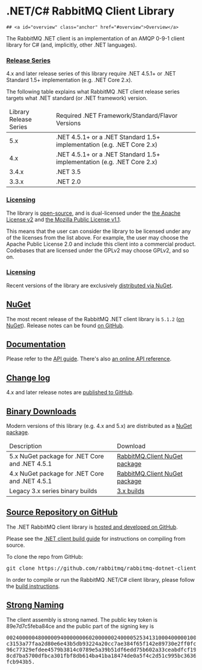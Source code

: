<!--
Copyright (c) 2007-2020 Pivotal Software, Inc.

All rights reserved. This program and the accompanying materials
are made available under the terms of the under the Apache License,
Version 2.0 (the "License”); you may not use this file except in compliance
with the License. You may obtain a copy of the License at

https://www.apache.org/licenses/LICENSE-2.0

Unless required by applicable law or agreed to in writing, software
distributed under the License is distributed on an "AS IS" BASIS,
WITHOUT WARRANTIES OR CONDITIONS OF ANY KIND, either express or implied.
See the License for the specific language governing permissions and
limitations under the License.
-->

# .NET/C# RabbitMQ Client Library

    ## <a id="overview" class="anchor" href="#overview">Overview</a>

The RabbitMQ .NET client is an implementation of an AMQP 0-9-1 client
library for C# (and, implicitly, other .NET languages).

### <a id="series" class="anchor" href="#series">Release Series</a>

4.x and later release series of this library require .NET 4.5.1+ or .NET Standard 1.5+ implementation
(e.g. .NET Core 2.x).

The following table explains what RabbitMQ .NET client release series
targets what .NET standard (or .NET framework) version.

<table>
  <thead>
    <td>Library Release Series</td>
    <td>Required .NET Framework/Standard/Flavor Versions</td>
  </thead>

  <tr>
    <td>
      5.x
    </td>
    <td>
      .NET 4.5.1+ or a .NET Standard 1.5+ implementation (e.g. .NET Core 2.x)
    </td>
  </tr>

  <tr>
    <td>
      4.x
    </td>
    <td>
      .NET 4.5.1+ or a .NET Standard 1.5+ implementation (e.g. .NET Core 2.x)
    </td>
  </tr>

  <tr>
    <td>
      3.4.x
    </td>
    <td>
      .NET 3.5
    </td>
  </tr>

  <tr>
    <td>
      3.3.x
    </td>
    <td>
      .NET 2.0
    </td>
  </tr>
</table>

### <a id="licensing" class="anchor" href="#licensing">Licensing</a>

The library is [open-source](https://github.com/rabbitmq/rabbitmq-dotnet-client),
and is dual-licensed under the [the Apache License v2](https://www.apache.org/licenses/LICENSE-2.0) and [the Mozilla Public License v1.1](mpl.html).

This means that the user can consider the library to be licensed under any of the licenses from the list above.
For example, the user may choose the Apache Public License 2.0 and include this client into
a commercial product. Codebases that are licensed under the GPLv2 may choose GPLv2, and so on.

### <a id="licensing" class="anchor" href="#licensing">Licensing</a>

Recent versions of the library are exclusively [distributed via NuGet](https://www.nuget.org/packages/RabbitMQ.Client).


## <a id="distribution" class="anchor" href="#distribution">NuGet</a>

The most recent release of the RabbitMQ .NET client library is `5.1.2` ([on NuGet](https://www.nuget.org/packages/RabbitMQ.Client)).
Release notes can be found [on GitHub](https://github.com/rabbitmq/rabbitmq-dotnet-client/releases).


## <a id="documentation" class="anchor" href="#documentation">Documentation</a>

Please refer to the [API guide](/dotnet-api-guide.html). There's
also [an online API reference](http://rabbitmq.github.io/rabbitmq-dotnet-client/index.html).


## <a id="changelog" class="anchor" href="#changelog">Change log</a>

4.x and later release notes are [published to GitHub](https://github.com/rabbitmq/rabbitmq-dotnet-client/releases).


## <a id="binary-builds" class="anchor" href="#binary-builds">Binary Downloads</a>

Modern versions of this library (e.g. 4.x and 5.x) are distributed as a [NuGet package](https://www.nuget.org/packages/RabbitMQ.Client).

<table>
  <thead>
    <td>Description</td>
    <td>Download</td>
  </thead>

  <tr>
    <td class="desc">5.x NuGet package for .NET Core and .NET 4.5.1</td>
    <td><a href="https://www.nuget.org/packages/RabbitMQ.Client">RabbitMQ.Client NuGet package</a></td>
  </tr>
  <tr>
    <td class="desc">4.x NuGet package for .NET Core and .NET 4.5.1</td>
    <td><a href="https://www.nuget.org/packages/RabbitMQ.Client">RabbitMQ.Client NuGet package</a></td>
  </tr>
  <tr>
    <td class="desc">Legacy 3.x series binary builds</td>
    <td><a href="/releases/rabbitmq-dotnet-client">3.x builds</a></td>
  </tr>
</table>


## <a id="source-repository" class="anchor" href="#source-repository">Source Repository on GitHub</a>

The .NET RabbitMQ client library is [hosted and developed on GitHub](https://github.com/rabbitmq/rabbitmq-dotnet-client).

Please see the [.NET client build guide](/build-dotnet-client.html) for
instructions on compiling from source.

To clone the repo from GitHub:

<pre class="lang-bash">
git clone https://github.com/rabbitmq/rabbitmq-dotnet-client
</pre>

In order to compile or run the RabbitMQ .NET/C# client library,
please follow the [build instructions](/build-dotnet-client.html).


## <a id="signing" class="anchor" href="#signing">Strong Naming</a>

The client assembly is strong named. The public key token is 89e7d7c5feba84ce
and the public part of the signing key is

<pre class="lang-ini">
00240000048000009400000006020000002400005253413100040000010001008d20ec856aeeb8
c3153a77faa2d80e6e43b5db93224a20cc7ae384f65f142e89730e2ff0fcc5d578bbe96fa98a71
96c77329efdee4579b3814c0789e5a39b51df6edd75b602a33ceabdfcf19a3feb832f31d825416
8cd7ba5700dfbca301fbf8db614ba41ba18474de0a5f4c2d51c995bc3636c641c8cbe76f45717b
fcb943b5.
</pre>
